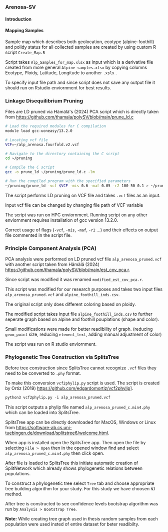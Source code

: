 ### Arenosa-SV
#### Introduction





#### Mapping Samples

Sample map which describes both geolocation, ecotype (alpine-foothill) and polidy status for all collected samples are created by using custom R script `Create_Map.R`

Script takes `Alp_Samples_for_map.xlsx` as input which is a derivative file created from more general `Alpine samples.xlsx` by copying columns Ecotype, Ploidy, Latitude, Longitude to another `.xslx` .

To specify input file path and since script does not save any output file it should run on Rstudio enviornment for best results.

### Linkage Disequilibrium Pruning

Files are LD pruned via Hämälä's (2024) PCA script which is directly taken from https://github.com/thamala/polySV/blob/main/prune_ld.c

```Bash
# Load the required modules for C compilation
module load gcc-uoneasy/13.2.0

# Locating vcf file
VCF=~/alp_arenosa.fourfold.v2.vcf

# Navigate to the directory containing the C script
cd ~/pruning

# Compile the C script
gcc -o prune_ld ~/pruning/prune_ld.c -lm

# Run the compiled program with the specified parameters
~/pruning/prune_ld -vcf $VCF -mis 0.6 -maf 0.05 -r2 100 50 0.1 > ~/pruning/alp_arenosa_pruned.vcf
```
The script performs LD pruning on VCF file and takes `.vcf` files as an input.

Input vcf file can be changed by changing file path of VCF variable 

The script was run on HPC enviornment. Running script on any other enviornment requires installation of gcc version 13.2.0. 

Correct usage of flags (`-vcf`, `-mis`, `-maf`, `-r2` ...) and their effects on output file commented in the script file.

### Principle Component Analysis (PCA)

PCA analysis were performed on LD pruned vcf file `alp_arenosa_pruned.vcf` with another script taken from Hämälä (2024) https://github.com/thamala/polySV/blob/main/est_cov_pca.r.

Since script was modified it was renamed `modified_est_cov_pca.r`.

This script was modified for our research purposes and takes two input files `alp_arenosa_pruned.vcf` and `alpine_foothill_inds.csv`.

The original script only does different coloring based on ploidy.

The modified script takes input file `alpine_foothill_inds.csv` to further seperate graph based on alpine and foothill pouplations (shape and color).

Small modifications were made for better readibility of graph. (reducing `geom_point` size, reducing `element_text`, adding manual adjustment of color)

The script was run on R studio enviornment.

### Phylogenetic Tree Construction via SplitsTree

Before tree construction since SplitsTree cannot recognize `.vcf` files they need to be converted to `.phy` format.

To make this conversion `vcf2phylip.py` script is used. The script is created by Ortiz (2019) https://github.com/edgardomortiz/vcf2phylip].

```Python
python3 vcf2phylip.py -i alp_arenosa_pruned.vcf
```
This script outputs a phylip file named `alp_arenosa_pruned_c.min4.phy` which can be loaded into SplitsTree.

SplitsTree app can be directly downloaded for MacOS, Windows or Linux from https://software-ab.cs.uni-tuebingen.de/download/splitstree6/welcome.html. 

When app is installed open the SplitsTree app. Then open the file by selecting `File > Open` then in the opened window find and select `alp_arenosa_pruned_c.min4.phy` then click open.

After file is loaded to SplitsTree this initiate automatic creation of SplitNetwork which already shows phylogenetic relations between populations.

To construct a phylogenetic tree select `Tree` tab and choose appropriate tree building algorithm for your study. For this study we have choosen `NJ` method.

After tree is constructed to see confidence levels bootstrap algorithm was run by `Analysis > Bootstrap Tree`.

**Note:** While creating tree graph used in thesis random samples from each population were used insted of entire dataset for beter readibilty. 
 
